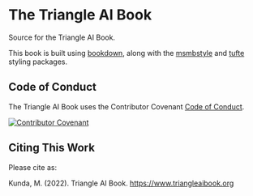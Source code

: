 # The Triangle AI Book

Source for the Triangle AI Book.

This book is built using [bookdown](https://www.bookdown.org), along with the [msmbstyle](https://github.com/grimbough/msmbstyle) and [tufte](https://github.com/rstudio/tufte) styling packages.

## Code of Conduct

The Triangle AI Book uses the Contributor Covenant [Code of Conduct](https://www.contributor-covenant.org/version/2/1/code_of_conduct/).

[![Contributor Covenant](https://img.shields.io/badge/Contributor%20Covenant-2.1-4baaaa.svg)](CODE_OF_CONDUCT.md)

## Citing This Work

Please cite as:

Kunda, M. (2022). Triangle AI Book.  https://www.triangleaibook.org
